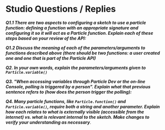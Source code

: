 # Studio Questions / Replies

***Q1.1 There are two aspects to configuring a sketch to use a particle function:  defining a function with an appropriate signature and configuring it so it will act as a Particle function.  Explain each of these steps based on your review of the API:***

***Q1.2 Discuss the meaning of each of the parameters/arguments to functions described above (there should be two functions: a user created one and one that is part of the Particle API)***

***Q2. In your own words, explain the parameters/arguments given to `Particle.variable()`***

***Q3. "When accessing variables through Particle Dev or the on-line Console, polling is triggered by a person".  Explain what that previous sentence refers to (how does the person trigger the polling):***

***Q4. Many particle functions, like `Particle.function()` and `Particle.variable()`, require both a string and another parameter.  Explain how each relates to what is externally visible (accessible from the internet) vs. what is relevant internal to the sketch.  Make changes to verify your understanding as necessary***.
